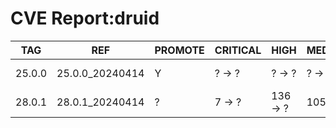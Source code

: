 # CVE Report:druid
|  TAG   |       REF       | PROMOTE | CRITICAL |   HIGH   |  MEDIUM  |   LOW   | UNKNOWN |
|--------|-----------------|---------|----------|----------|----------|---------|---------|
| 25.0.0 | 25.0.0_20240414 | Y       | ? -> ?   | ? -> ?   | ? -> ?   | ? -> ?  | ? -> ?  |
| 28.0.1 | 28.0.1_20240414 | ?       | 7 -> ?   | 136 -> ? | 105 -> ? | 30 -> ? | 0 -> ?  |
